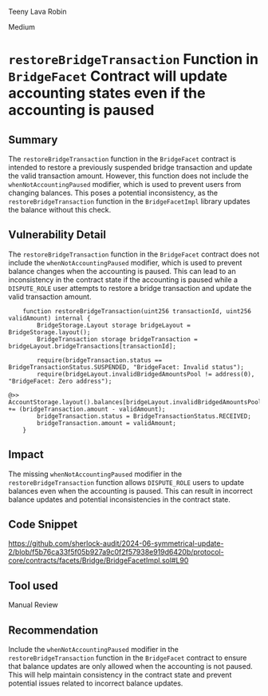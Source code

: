 Teeny Lava Robin

Medium

# `restoreBridgeTransaction` Function in `BridgeFacet` Contract will update accounting states even if the accounting is paused

## Summary
The `restoreBridgeTransaction` function in the `BridgeFacet` contract is intended to restore a previously suspended bridge transaction and update the valid transaction amount. However, this function does not include the `whenNotAccountingPaused` modifier, which is used to prevent users from changing balances. This poses a potential inconsistency, as the `restoreBridgeTransaction` function in the `BridgeFacetImpl` library updates the balance without this check.

## Vulnerability Detail
The `restoreBridgeTransaction` function in the `BridgeFacet` contract does not include the `whenNotAccountingPaused` modifier, which is used to prevent balance changes when the accounting is paused. This can lead to an inconsistency in the contract state if the accounting is paused while a `DISPUTE_ROLE` user attempts to restore a bridge transaction and update the valid transaction amount.

```solidity
	function restoreBridgeTransaction(uint256 transactionId, uint256 validAmount) internal {
		BridgeStorage.Layout storage bridgeLayout = BridgeStorage.layout();
		BridgeTransaction storage bridgeTransaction = bridgeLayout.bridgeTransactions[transactionId];

		require(bridgeTransaction.status == BridgeTransactionStatus.SUSPENDED, "BridgeFacet: Invalid status");
		require(bridgeLayout.invalidBridgedAmountsPool != address(0), "BridgeFacet: Zero address");

@>>		AccountStorage.layout().balances[bridgeLayout.invalidBridgedAmountsPool] += (bridgeTransaction.amount - validAmount);
		bridgeTransaction.status = BridgeTransactionStatus.RECEIVED;
		bridgeTransaction.amount = validAmount;
	}
```

## Impact
The missing `whenNotAccountingPaused` modifier in the `restoreBridgeTransaction` function allows `DISPUTE_ROLE` users to update balances even when the accounting is paused. This can result in incorrect balance updates and potential inconsistencies in the contract state.

## Code Snippet
https://github.com/sherlock-audit/2024-06-symmetrical-update-2/blob/f5b76ca33f5f05b927a9c0f2f57938e919d6420b/protocol-core/contracts/facets/Bridge/BridgeFacetImpl.sol#L90

## Tool used

Manual Review

## Recommendation
Include the `whenNotAccountingPaused` modifier in the `restoreBridgeTransaction` function in the `BridgeFacet` contract to ensure that balance updates are only allowed when the accounting is not paused. This will help maintain consistency in the contract state and prevent potential issues related to incorrect balance updates.